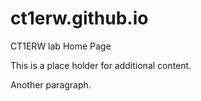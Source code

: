 # ct1erw.github.io
CT1ERW lab Home Page

This is a place holder for additional content.

Another paragraph.
